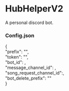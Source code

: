 # HubHelperV2
A personal discord bot.

### Config.json
{  
    "prefix": "",  
    "token": "",  
    "bot_id": ,  
    "message_channel_id": ,  
    "song_request_channel_id":,  
    "bot_delete_prefix": ""  
}